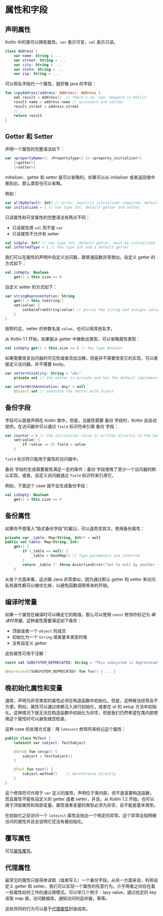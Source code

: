 # 属性和字段

## 声明属性
Kotlin 中的类可以拥有属性。`var` 表示可变，`val` 表示只读。

```kotlin
class Address {
    var name: String = ...
    var street: String = ...
    var city: String = ...
    var state: String = ...
    var zip: String = ...
```

可以用名字指代一个属性，就好像 java 的字段：

```kotlin
fun copyAddress(address: Address): Address {
    val result = Address()  // there's no 'new' keyword in Kotlin
    result.name = address.name // accessors are called
    result.street = address.street
    // ...
    return result
}
```

## Getter 和 Setter
声明一个属性的完整语法如下：

```kotlin
var <propertyName>[: <PropertyType>] [= <property_initializer>]
    [<getter>]
    [<setter>]
```

initializer、getter 和 setter 是可以省略的。如果可以从 initializer 或者返回值中推到出，那么类型也可以省略。

例如：

```kotlin
var allByDefault: Int? // error: explicit initializer required, default getter and setter implied
var initialized = 1 // has type Int, default getter and setter
```

只读属性和可变属性的完整语法有两点不同：

* 只读属性用 `val` 而不是 `var`
* 只读属性不允许有 setter

```kotlin
val simple: Int? // has type Int, default getter, must be initialized in constructor
val inferredType = 1 // has type Int and a default getter
```

我们可以在属性的声明中自定义访问器，跟普通函数非常类似。自定义 getter 的方式如下：

```kotlin
val isEmpty: Boolean
    get() = this.size == 0
```

自定义 setter 的方式如下：

```kotlin
var stringRepresentation: String
    get() = this.toString()
    set(value) {
        setDataFromString(value) // parses the string and assigns values to other properties
    }
}
```

按照约定，setter 的参数名是 `value`，也可以用其他名字。

从 Kotlin 1.1 开始，如果能从 getter 中推断出类型，可以省略属性类型：

```kotlin
val isEmpty get() = this.size == 0 // has type Boolean
```

如果需要改变访问器的可见性或者添加注解，但是并不需要改变它的实现，可以直接定义访问器，并不需要 body。

```kotlin
var setterVisiblity: String = "abc"
    private set // the setter is private and has the default implementation

var setterWithAnnotation: Any? = null
    @Inject set // annotate the setter with Inject
```

## 备份字段

字段可以直接声明在 Kotlin 类中。但是，当属性需要 备份 字段时，Koltin 会自动提供。在访问器中可以通过 `field` 标识符来引用 备份 字段：

```kotlin
var counter = 0 // the initializer value is written directly to the backing field
    set(value) {
        if (value >= 0) field = value
    }
```

`field` 标识符只能用于属性的访问器中。

备份 字段的生成需要属性满足一定的条件：备份 字段使用了至少一个访问器的默认实现，或者，自定义访问器通过 `field` 标识符来引用它。

例如，下面这个 case 就不会生成备份字段：

```kotlin
val isEmpty: Boolean
    get() = this.size == 0
```

## 备份属性

如果你不想落入“隐式备份字段”的窠臼，可以退而求其次，使用备份属性：

```kotlin
private var _table: Map<String, Int>? = null
public val table: Map<String, Int>
    get() {
        if (_table == null) {
            _table = HashMap() // Type parameters are inferred
        }
        return _table ?: throw AssertionError("Set to null by another thread")
    }
```
从各个方面来看，这点跟 Java 非常类似，因为通过默认 getter 和 setter 来访问私有属性都可以被优化掉，以避免函数调用带来的开销。

## 编译时常量
如果一个属性在编译时可以确定它的取值，那么可以使用 `const` 修饰符标记为 *编译时常量*。这种属性需要满足如下条件：

* 顶层或者一个 `object` 的成员
* 初始化为一个 `String` 或者基本类型的值
* 没有自定义 getter

这些属性可用于注解：
```kotlin
const val SUBSYSTEM_DEPRECATED: String = "This subsystem is deprecated"

@Deprecated(SUBSYSTEM_DEPRECATED) fun foo() { ... }
```

## 晚初始化属性和变量
通常，声明为非空类型的属性必须在构造函数中初始化。但是，这种做法经常会不方便。例如，属性可以通过依赖注入进行初始化，或者在 ut 的 setup 方法中初始化。这种情况下就无法在构造函数中初始化为非空，但是我们仍然希望在类内部使用这个属性时可以避免做空检查。

这种 case 的处理方式是：用 `lateinit` 修饰符来标记这个属性：

```kotlin
public class MyTest {
    lateinit var subject: TestSubject

    @SetUp fun setup() {
        subject = TestSubject()
    }

    @Test fun test() {
        subject.method()    // dereference directly
    }
}
```

这个修饰符可作用于 `var` 定义的属性，声明位于类内部，但不是首要构造函数，而且属性不能有自定义的 getter 或者 setter，并且，从 Kotlin 1.2 开始，也可以用于顶层属性和局部变量。属性或者变量的类型必须为非空，且不能是基本类型。

在初始化之前访问一个 `lateinit` 属性会抛出一个特定的异常，这个异常会指明被访问的属性并且会说明它还没有被初始化。

## 覆写属性
可见[属性覆写](classes-and-inheritance.md#属性覆写)。

## 代理属性
最常见的属性只是简单读取（或者写入）一个备份字段。从另一方面来说，利用自定义 getter 和 setter，我们可以实现一个属性的任意行为。介乎两者之间存在着一些属性如何工作的通过用模式。可以举几个例子：lazy value，通过给定的 key 读取 map 值，访问数据库，通知访问的监听器，等等。

这些共同的行为可以基于[代理属性](delegated-properties.md)封装成库。
